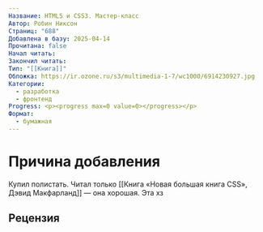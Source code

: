 ```yaml
---
Название: HTML5 и CSS3. Мастер-класс
Автор: Робин Никсон
Страниц: "688"
Добавлена в базу: 2025-04-14
Прочитана: false
Начал читать: 
Закончил читать: 
Тип: "[[Книга]]"
Обложка: https://ir.ozone.ru/s3/multimedia-1-7/wc1000/6914230927.jpg
Категории:
  - разработка
  - фронтенд
Progress: <p><progress max=0 value=0></progress></p>
Формат:
  - бумажная
---
```

# Причина добавления

Купил полистать. Читал только [[Книга «Новая большая книга CSS», Дэвид Макфарланд]] — она хорошая. Эта хз
## Рецензия
